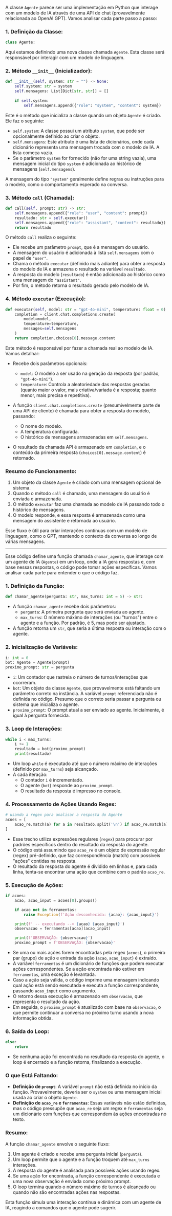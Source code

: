 A classe `Agente` parece ser uma implementação em Python que interage com um modelo de IA através de uma API de chat (provavelmente relacionada ao OpenAI GPT). Vamos analisar cada parte passo a passo:

### 1. Definição da Classe:
```python
class Agente:
```
Aqui estamos definindo uma nova classe chamada `Agente`. Esta classe será responsável por interagir com um modelo de linguagem.

### 2. Método `__init__` (Inicializador):
```python
def __init__(self, system: str = "") -> None:
    self.system: str = system
    self.mensagens: List[Dict[str, str]] = []
    
    if self.system:
        self.mensagens.append({"role": "system", "content": system})
```
Este é o método que inicializa a classe quando um objeto `Agente` é criado. Ele faz o seguinte:

- `self.system`: A classe possui um atributo `system`, que pode ser opcionalmente definido ao criar o objeto.
- `self.mensagens`: Este atributo é uma lista de dicionários, onde cada dicionário representa uma mensagem trocada com o modelo de IA. A lista começa vazia.
- Se o parâmetro `system` for fornecido (não for uma string vazia), uma mensagem inicial do tipo `system` é adicionada ao histórico de mensagens (`self.mensagens`).

A mensagem do tipo `"system"` geralmente define regras ou instruções para o modelo, como o comportamento esperado na conversa.

### 3. Método `call` (Chamada):
```python
def call(self, prompt: str) -> str:
    self.mensagens.append({"role": "user", "content": prompt})
    resultado: str = self.executar()
    self.mensagens.append({"role": "assistant", "content": resultado})
    return resultado
```
O método `call` realiza o seguinte:

- Ele recebe um parâmetro `prompt`, que é a mensagem do usuário.
- A mensagem do usuário é adicionada à lista `self.mensagens` com o papel de `"user"`.
- Chama o método `executar` (definido mais adiante) para obter a resposta do modelo de IA e armazena o resultado na variável `resultado`.
- A resposta do modelo (`resultado`) é então adicionada ao histórico como uma mensagem do `"assistant"`.
- Por fim, o método retorna o resultado gerado pelo modelo de IA.

### 4. Método `executar` (Execução):
```python
def executar(self, model: str = "gpt-4o-mini", temperature: float = 0) -> str:
    completion = client.chat.completions.create(
        model=model,
        temperature=temperature,
        messages=self.mensagens
    )
    return completion.choices[0].message.content
```
Este método é responsável por fazer a chamada real ao modelo de IA. Vamos detalhar:

- Recebe dois parâmetros opcionais: 
  - `model`: O modelo a ser usado na geração da resposta (por padrão, `"gpt-4o-mini"`).
  - `temperature`: Controla a aleatoriedade das respostas geradas (quanto maior o valor, mais criativa/variada é a resposta; quanto menor, mais precisa e repetitiva).
  
- A função `client.chat.completions.create` (presumivelmente parte de uma API de cliente) é chamada para obter a resposta do modelo, passando:
  - O nome do modelo.
  - A temperatura configurada.
  - O histórico de mensagens armazenadas em `self.mensagens`.

- O resultado da chamada API é armazenado em `completion`, e o conteúdo da primeira resposta (`choices[0].message.content`) é retornado.

### Resumo do Funcionamento:
1. Um objeto da classe `Agente` é criado com uma mensagem opcional de sistema.
2. Quando o método `call` é chamado, uma mensagem do usuário é enviada e armazenada.
3. O método `executar` faz uma chamada ao modelo de IA passando todo o histórico de mensagens.
4. O modelo responde, e essa resposta é armazenada como uma mensagem do assistente e retornada ao usuário.

Esse fluxo é útil para criar interações contínuas com um modelo de linguagem, como o GPT, mantendo o contexto da conversa ao longo de várias mensagens.



-----


Esse código define uma função chamada `chamar_agente`, que interage com um agente de IA (`Agente`) em um loop, onde a IA gera respostas e, com base nessas respostas, o código pode tomar ações específicas. Vamos analisar cada parte para entender o que o código faz.

### 1. Definição da Função:
```python
def chamar_agente(pergunta: str, max_turns: int = 5) -> str:
```
- A função `chamar_agente` recebe dois parâmetros:
  - `pergunta`: A primeira pergunta que será enviada ao agente.
  - `max_turns`: O número máximo de interações (ou "turnos") entre o agente e a função. Por padrão, é 5, mas pode ser ajustado.
- A função retorna um `str`, que seria a última resposta ou interação com o agente.

### 2. Inicialização de Variáveis:
```python
i: int = 0
bot: Agente = Agente(prompt)
proximo_prompt: str = pergunta
```
- `i`: Um contador que rastreia o número de turnos/interações que ocorreram.
- `bot`: Um objeto da classe `Agente`, que provavelmente está faltando um parâmetro correto na instância. A variável `prompt` referenciada não é definida no código. Presumo que o correto seria passar a pergunta ou sistema que inicializa o agente.
- `proximo_prompt`: O prompt atual a ser enviado ao agente. Inicialmente, é igual à pergunta fornecida.

### 3. Loop de Interações:
```python
while i < max_turns:
    i += 1
    resultado = bot(proximo_prompt)
    print(resultado)
```
- Um loop `while` é executado até que o número máximo de interações (definido por `max_turns`) seja alcançado.
- A cada iteração:
  - O contador `i` é incrementado.
  - O agente (`bot`) responde ao `proximo_prompt`.
  - O resultado da resposta é impresso no console.

### 4. Processamento de Ações Usando Regex:
```python
# usando a regex para analisar a resposta do Agente
acoes = [ 
    acao_re.match(a) for a in resultado.split('\n') if acao_re.match(a)
]
```
- Esse trecho utiliza expressões regulares (`regex`) para procurar por padrões específicos dentro do resultado da resposta do agente.
- O código está assumindo que `acao_re` é um objeto de expressão regular (regex) pré-definido, que faz correspondência (match) com possíveis "ações" contidas na resposta.
- O resultado da resposta do agente é dividido em linhas e, para cada linha, tenta-se encontrar uma ação que combine com o padrão `acao_re`.

### 5. Execução de Ações:
```python
if acoes:
    acao, acao_input = acoes[0].groups()

    if acao not in ferramentas:
        raise Exception(f'Ação desconhecida: {acao}: {acao_input}')

    print(f' -- executando --> {acao} {acao_input}')
    observacao = ferramentas[acao](acao_input) 

    print(f'OBSERVAÇÃO: {observacao}')
    proximo_prompt = f'OBSERVAÇÃO: {observacao}'
```
- Se uma ou mais ações forem encontradas pela regex (`acoes`), o primeiro par (grupo) de ação e entrada da ação (`acao`, `acao_input`) é extraído.
- A variável `ferramentas` é um dicionário de funções que podem executar ações correspondentes. Se a ação encontrada não estiver em `ferramentas`, uma exceção é levantada.
- Caso a ação seja válida, o código imprime uma mensagem indicando qual ação está sendo executada e executa a função correspondente, passando `acao_input` como argumento.
- O retorno dessa execução é armazenado em `observacao`, que representa o resultado da ação.
- Em seguida, o `proximo_prompt` é atualizado com base na `observacao`, o que permite continuar a conversa no próximo turno usando a nova informação obtida.

### 6. Saída do Loop:
```python
else:
    return
```
- Se nenhuma ação foi encontrada no resultado da resposta do agente, o loop é encerrado e a função retorna, finalizando a execução.

### O que Está Faltando:
- **Definição de `prompt`**: A variável `prompt` não está definida no início da função. Provavelmente, deveria ser o `system` ou uma mensagem inicial usada ao criar o objeto `Agente`.
- **Definição de `acao_re` e `ferramentas`**: Essas variáveis não estão definidas, mas o código pressupõe que `acao_re` seja um regex e `ferramentas` seja um dicionário com funções que correspondem às ações encontradas no texto.

### Resumo:
A função `chamar_agente` envolve o seguinte fluxo:
1. Um agente é criado e recebe uma pergunta inicial (`pergunta`).
2. Um loop permite que o agente e a função troquem até `max_turns` interações.
3. A resposta do agente é analisada para possíveis ações usando regex.
4. Se uma ação for encontrada, a função correspondente é executada e uma nova observação é enviada como próximo prompt.
5. O loop termina quando o número máximo de turnos é alcançado ou quando não são encontradas ações nas respostas.

Esta função simula uma interação contínua e dinâmica com um agente de IA, reagindo a comandos que o agente pode sugerir.